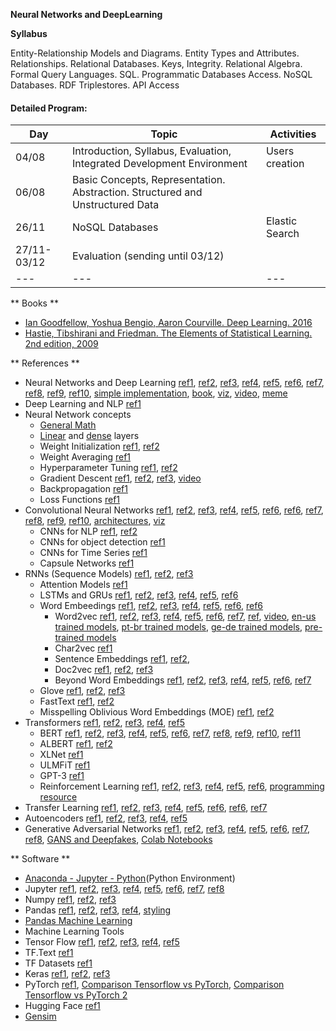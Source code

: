 **Neural Networks and DeepLearning**

**Syllabus**

Entity-Relationship Models and Diagrams. Entity Types and Attributes. Relationships. Relational Databases. Keys, Integrity. Relational Algebra. Formal Query Languages. SQL. Programmatic Databases Access. NoSQL Databases. RDF Triplestores. API Access

#### Detailed Program:

|Day|Topic|Activities|
|---|---|---|
|04/08|Introduction, Syllabus, Evaluation, Integrated Development Environment|Users creation|  
|06/08|Basic Concepts, Representation. Abstraction. Structured and Unstructured Data|  
|26/11|NoSQL Databases|Elastic Search|  
|27/11-03/12|Evaluation (sending until 03/12)|  
|---|---|---|  


** Books **
  + [Ian Goodfellow, Yoshua Bengio, Aaron Courville. Deep Learning. 2016](https://www.deeplearningbook.org/)  
  + [Hastie, Tibshirani and Friedman. The Elements of Statistical Learning. 2nd edition, 2009](https://web.stanford.edu/~hastie/ElemStatLearn/)  


** References **

+ Neural Networks and Deep Learning [ref1](http://neuralnetworksanddeeplearning.com/chap1.html), [ref2](https://towardsdatascience.com/neural-network-architectures-156e5bad51ba), [ref3](https://medium.com/intuitive-deep-learning/intuitive-deep-learning-part-1a-introduction-to-neural-networks-d7b16ebf6b99), [ref4](https://towardsdatascience.com/a-weird-introduction-to-deep-learning-7828803693b0),  [ref5](https://ujjwalkarn.me/2016/08/09/quick-intro-neural-networks/), [ref6](https://www.analyticsvidhya.com/blog/2018/05/deep-learning-faq/), [ref7](https://www.kdnuggets.com/2018/02/8-neural-network-architectures-machine-learning-researchers-need-learn.html), [ref8](https://towardsdatascience.com/newbies-guide-to-deep-learning-6bf601c5a98e), [ref9](https://towardsdatascience.com/understanding-neural-networks-19020b758230), [ref10](https://towardsdatascience.com/understanding-neural-networks-what-how-and-why-18ec703ebd31), [simple implementation](https://towardsdatascience.com/lets-code-a-neural-network-in-plain-numpy-ae7e74410795), [book](http://www.deeplearningbook.org/contents/TOC.html), [viz](https://towardsdatascience.com/activation-maps-for-deep-learning-models-in-a-few-lines-of-code-ed9ced1e8d21), [video](https://www.youtube.com/watch?v=aircAruvnKk&t=0s&index=1&list=PLZHQObOWTQDNU6R1_67000Dx_ZCJB-3pi), [meme](https://indico.io/blog/wp-content/uploads/2016/02/inception_meme.jpg)
+ Deep Learning and NLP [ref1](https://medium.com/dair-ai/deep-learning-for-nlp-an-overview-of-recent-trends-d0d8f40a776d)  
+ Neural Network concepts
    + [General Math](https://towardsdatascience.com/https-medium-com-piotr-skalski92-deep-dive-into-deep-networks-math-17660bc376ba)
    + [Linear](https://medium.com/datathings/linear-layers-explained-in-a-simple-way-2319a9c2d1aa) and [dense](https://medium.com/datathings/dense-layers-explained-in-a-simple-way-62fe1db0ed75) layers  
    + Weight Initialization [ref1](https://towardsdatascience.com/deep-learning-best-practices-1-weight-initialization-14e5c0295b94), [ref2](https://towardsdatascience.com/random-initialization-for-neural-networks-a-thing-of-the-past-bfcdd806bf9e)
    + Weight Averaging [ref1](https://towardsdatascience.com/stochastic-weight-averaging-a-new-way-to-get-state-of-the-art-results-in-deep-learning-c639ccf36a)
    + Hyperparameter Tuning [ref1](https://www.analyticsvidhya.com/blog/2018/11/neural-networks-hyperparameter-tuning-regularization-deeplearning/), [ref2](https://towardsdatascience.com/hyper-parameters-in-action-a524bf5bf1c)  
    + Gradient Descent [ref1](https://towardsdatascience.com/gradient-descent-algorithm-and-its-variants-10f652806a3), [ref2](https://towardsdatascience.com/learning-parameters-part-5-65a2f3583f7d), [ref3](https://towardsdatascience.com/an-intuitive-explanation-of-gradient-descent-83adf68c9c33), [video](https://www.youtube.com/watch?v=IHZwWFHWa-w&t=0s&index=2&list=PLZHQObOWTQDNU6R1_67000Dx_ZCJB-3pi)
    + Backpropagation [ref1](https://www.youtube.com/watch?v=Ilg3gGewQ5U&t=0s&index=3&list=PLZHQObOWTQDNU6R1_67000Dx_ZCJB-3pi)  
    + Loss Functions [ref1](https://medium.com/deep-learning-demystified/loss-functions-explained-3098e8ff2b27)  
+ Convolutional Neural Networks [ref1](https://towardsdatascience.com/intuitively-understanding-convolutions-for-deep-learning-1f6f42faee1), [ref2](https://towardsdatascience.com/light-on-math-machine-learning-intuitive-guide-to-convolution-neural-networks-e3f054dd5daa), [ref3](https://adeshpande3.github.io/A-Beginner%27s-Guide-To-Understanding-Convolutional-Neural-Networks/), [ref4](https://towardsdatascience.com/gentle-dive-into-math-behind-convolutional-neural-networks-79a07dd44cf9), [ref5](https://www.saama.com/blog/different-kinds-convolutional-filters/), [ref6](https://software.intel.com/en-us/articles/hands-on-ai-part-16-modern-deep-neural-network-architectures-for-image-classification), [ref6](https://towardsdatascience.com/convolutional-neural-networks-the-biologically-inspired-model-f2d23a301f71), [ref7](https://medium.com/analytics-vidhya/deep-learning-methods-1700548a3093), [ref8](https://towardsdatascience.com/advanced-topics-in-deep-convolutional-neural-networks-71ef1190522d), [ref9](https://www.analyticsvidhya.com/blog/2020/02/mathematics-behind-convolutional-neural-network/), [ref10](https://www.analyticsvidhya.com/blog/2020/02/cnn-vs-rnn-vs-mlp-analyzing-3-types-of-neural-networks-in-deep-learning/), [architectures](https://towardsdatascience.com/illustrated-10-cnn-architectures-95d78ace614d), [viz](https://towardsdatascience.com/understanding-your-convolution-network-with-visualizations-a4883441533b)  
  + CNNs for NLP [ref1](http://www.wildml.com/2015/11/understanding-convolutional-neural-networks-for-nlp/), [ref2](https://towardsdatascience.com/deep-learning-for-nlp-anns-rnns-and-lstms-explained-95866c1db2e4) 
  + CNNs for object detection [ref1](https://towardsdatascience.com/evolution-of-object-detection-and-localization-algorithms-e241021d8bad)  
  + CNNs for Time Series [ref1](https://blog.goodaudience.com/introduction-to-1d-convolutional-neural-networks-in-keras-for-time-sequences-3a7ff801a2cf)    
  + Capsule Networks [ref1](https://medium.com/ai%C2%B3-theory-practice-business/understanding-hintons-capsule-networks-part-i-intuition-b4b559d1159b)  
+ RNNs (Sequence Models) [ref1](https://towardsdatascience.com/recurrent-neural-networks-explained-ffb9f94c5e09), [ref2](http://www.wildml.com/2015/09/recurrent-neural-networks-tutorial-part-1-introduction-to-rnns/), [ref3](https://towardsdatascience.com/understanding-rnn-and-lstm-f7cdf6dfc14e)  
  + Attention Models [ref1](https://towardsdatascience.com/breaking-bert-down-430461f60efb)  
  + LSTMs and GRUs [ref1](https://towardsdatascience.com/illustrated-guide-to-lstms-and-gru-s-a-step-by-step-explanation-44e9eb85bf21), [ref2](https://towardsdatascience.com/what-is-a-recurrent-nns-and-gated-recurrent-unit-grus-ea71d2a05a69), [ref3](https://towardsdatascience.com/forward-and-backpropagation-in-grus-derived-deep-learning-5764f374f3f5), [ref4](https://towardsdatascience.com/understanding-gru-networks-2ef37df6c9be), [ref5](http://colah.github.io/posts/2015-08-Understanding-LSTMs/), [ref6](https://towardsdatascience.com/visualising-lstm-activations-in-keras-b50206da96ff)  
  + Word Embeedings [ref1](https://towardsdatascience.com/introduction-to-word-embeddings-4cf857b12edc), [ref2](https://towardsdatascience.com/introduction-to-word-embedding-and-word2vec-652d0c2060fa), [ref3](https://towardsdatascience.com/what-the-heck-is-word-embedding-b30f67f01c81), [ref4](https://towardsdatascience.com/word-embeddings-for-nlp-5b72991e01d4), [ref5](https://towardsdatascience.com/why-do-we-use-embeddings-in-nlp-2f20e1b632d2), [ref6](https://medium.com/deep-learning-demystified/deep-nlp-word-vectors-with-word2vec-d62cb29b40b3), [ref6](https://towardsdatascience.com/comparing-word-embeddings-c2efd2455fe3)  
    + Word2vec [ref1](https://towardsdatascience.com/word2vec-made-easy-139a31a4b8ae), [ref2](https://towardsdatascience.com/light-on-math-machine-learning-intuitive-guide-to-understanding-word2vec-e0128a460f0f), [ref3](https://towardsdatascience.com/using-word2vec-for-better-embeddings-of-categorical-features-de75020e1233), [ref4](https://www.analyticsvidhya.com/blog/2017/06/word-embeddings-count-word2veec/), [ref5](https://towardsdatascience.com/an-implementation-guide-to-word2vec-using-numpy-and-google-sheets-13445eebd281), [ref6](https://towardsdatascience.com/using-word2vec-to-analyze-news-headlines-and-predict-article-success-cdeda5f14751), [ref7](https://pathmind.com/wiki/word2vec), [ref](https://towardsdatascience.com/different-techniques-to-represent-words-as-vectors-word-embeddings-3e4b9ab7ceb4), [video](https://www.youtube.com/watch?v=GMCwS7tS5ZM&t=1292s), [en-us trained models](http://ahogrammer.com/2017/01/20/the-list-of-pretrained-word-embeddings/), [pt-br trained models](http://www.nilc.icmc.usp.br/nilc/index.php/repositorio-de-word-embeddings-do-nilc), [ge-de trained models](https://deepset.ai/german-word-embeddings), [pre-trained models](https://www.analyticsvidhya.com/blog/2020/03/pretrained-word-embeddings-nlp/)  
    + Char2vec [ref1](https://hackernoon.com/chars2vec-character-based-language-model-for-handling-real-world-texts-with-spelling-errors-and-a3e4053a147d)  
    + Sentence Embeddings [ref1](https://towardsdatascience.com/fse-2b1ffa791cf9), [ref2](https://towardsdatascience.com/word2vec-for-phrases-learning-embeddings-for-more-than-one-word-727b6cf723cf),  
    + Doc2vec [ref1](https://medium.com/scaleabout/a-gentle-introduction-to-doc2vec-db3e8c0cce5e), [ref2](https://towardsdatascience.com/document-embedding-techniques-fed3e7a6a25d), [ref3](https://medium.com/@eggie5/search-query-embeddings-using-query2vec-f5931df27d79)  
    + Beyond Word Embeddings [ref1](https://towardsdatascience.com/beyond-word-embeddings-part-1-an-overview-of-neural-nlp-milestones-82b97a47977f?), [ref2](https://towardsdatascience.com/beyond-word-embeddings-part-2-word-vectors-nlp-modeling-from-bow-to-bert-4ebd4711d0ec), [ref3](https://towardsdatascience.com/beyond-word-embeddings-part-3-four-common-flaws-in-state-of-the-art-neural-nlp-models-c1d35d3496d0), [ref4](https://towardsdatascience.com/from-pre-trained-word-embeddings-to-pre-trained-language-models-focus-on-bert-343815627598), [ref5](https://towardsdatascience.com/deep-transfer-learning-for-natural-language-processing-text-classification-with-universal-1a2c69e5baa9), [ref6](https://medium.com/swlh/semantic-search-with-nlp-86084ca81247), [ref7](https://ruder.io/word-embeddings-2017/)  
  + Glove [ref1](https://medium.com/@ria.kulshrestha16/nlp-101-negative-sampling-and-glove-936c88f3bc68), [ref2](https://towardsdatascience.com/light-on-math-ml-intuitive-guide-to-understanding-glove-embeddings-b13b4f19c010), [ref3](https://towardsdatascience.com/nlp-101-negative-sampling-and-glove-936c88f3bc68)  
  + FastText [ref1](https://towardsdatascience.com/super-easy-way-to-get-sentence-embedding-using-fasttext-in-python-a70f34ac5b7c), [ref2](https://towardsdatascience.com/supercharging-word-vectors-be80ee5513d)  
  + Misspelling Oblivious Word Embeddings (MOE) [ref1](https://ai.facebook.com/blog/-a-new-model-for-word-embeddings-that-are-resilient-to-misspellings-/), [ref2](https://haptik.ai/tech/extract-spelling-mistakes-fasttext/)  
+ Transformers [ref1](https://jalammar.github.io/illustrated-transformer/), [ref2](https://medium.com/inside-machine-learning/what-is-a-transformer-d07dd1fbec04), [ref3](https://medium.com/saarthi-ai/transformers-attention-based-seq2seq-machine-translation-a28940aaa4fe), [ref4](https://towardsdatascience.com/beyond-bert-6f51a8bc5ce1), [ref5](https://medium.com/analytics-vidhya/hugging-face-transformers-how-to-use-pipelines-10775aa3db7e)  
   + BERT [ref1](https://towardsdatascience.com/bert-for-dummies-step-by-step-tutorial-fb90890ffe03), [ref2](https://medium.com/swlh/a-simple-guide-on-using-bert-for-text-classification-bbf041ac8d04), [ref3](https://www.analyticsvidhya.com/blog/2019/09/demystifying-bert-groundbreaking-nlp-framework/), [ref4](https://towardsdatascience.com/bert-explained-state-of-the-art-language-model-for-nlp-f8b21a9b6270), [ref5](https://medium.com/sciforce/googles-bert-changing-the-nlp-landscape-5f4a7bf65cc5), [ref6](https://www.analyticsvidhya.com/blog/2019/03/pretrained-models-get-started-nlp/), [ref7](https://medium.com/swlh/simplerepresentations-bert-roberta-xlm-xlnet-and-distilbert-features-for-any-nlp-task-468b5ceb6f0e?), [ref8](https://medium.com/swlh/bert-bidirectional-encoder-representations-from-transformers-c1ba3ef5e2f4), [ref9](https://medium.com/analytics-vidhya/3-simple-tricks-to-get-the-most-out-of-your-bert-based-text-similarity-system-5b0f2ffa035a), [ref10](https://medium.com/@edwardcqian/machine-comprehension-with-bert-6eadf16c87c1), [ref11](https://towardsdatascience.com/nlp-extract-contextualized-word-embeddings-from-bert-keras-tf-67ef29f60a7b)  
   + ALBERT [ref1](https://github.com/google-research/ALBERT), [ref2](https://towardsdatascience.com/fine-tune-albert-with-pre-training-on-custom-corpus-f56ea3cfdc82)  
   + XLNet [ref1](https://towardsdatascience.com/what-is-xlnet-and-why-it-outperforms-bert-8d8fce710335)   
   + ULMFiT [ref1](https://medium.com/bitbroker-labs/universal-language-model-fine-tuning-for-text-classification-ulmfit-73ea2b383926)
   + GPT-3 [ref1](https://towardsdatascience.com/gpt3-the-dream-machine-in-real-world-c99592d4842f)  
   + Reinforcement Learning [ref1](https://towardsdatascience.com/introduction-to-various-reinforcement-learning-algorithms-i-q-learning-sarsa-dqn-ddpg-72a5e0cb6287), [ref2](https://towardsdatascience.com/introduction-to-various-reinforcement-learning-algorithms-part-ii-trpo-ppo-87f2c5919bb9), [ref3](https://towardsdatascience.com/reinforcement-learning-demystified-36c39c11ec14), [ref4](https://towardsdatascience.com/reinforcement-learning-demystified-markov-decision-processes-part-1-bf00dda41690), [ref5](https://blog.insightdatascience.com/reinforcement-learning-from-scratch-819b65f074d8), [ref6](https://towardsdatascience.com/reinforcement-learning-with-python-8ef0242a2fa2), [programming resource](https://gym.openai.com/docs/)  
+ Transfer Learning [ref1](https://towardsdatascience.com/a-comprehensive-hands-on-guide-to-transfer-learning-with-real-world-applications-in-deep-learning-212bf3b2f27a), [ref2](https://towardsdatascience.com/transfer-learning-from-pre-trained-models-f2393f124751), [ref3](https://towardsdatascience.com/style-up-your-photos-with-a-touch-of-deep-learning-magic-60a003c676f9), [ref4](https://towardsdatascience.com/transfer-learning-and-image-classification-using-keras-on-kaggle-kernels-c76d3b030649), [ref5](https://towardsdatascience.com/advanced-topics-in-neural-networks-f27fbcc638ae), [ref6](https://medium.com/modern-nlp/transfer-learning-in-nlp-f5035cc3f62f), [ref6](https://medium.com/@matthew_stewart/neural-style-transfer-and-visualization-of-convolutional-networks-7362f6cf4b9b), [ref7](https://medium.com/modern-nlp/3-ways-to-make-new-language-models-f3642e3a4816)  
+ Autoencoders [ref1](https://medium.com/intuitive-deep-learning/autoencoders-neural-networks-for-unsupervised-learning-83af5f092f0b), [ref2](https://towardsdatascience.com/a-high-level-guide-to-autoencoders-b103ccd45924), [ref3](https://towardsdatascience.com/auto-encoder-what-is-it-and-what-is-it-used-for-part-1-3e5c6f017726), [ref4](https://towardsdatascience.com/everything-you-need-to-know-about-autoencoders-in-tensorflow-b6a63e8255f0), [ref5](https://www.analyticsvidhya.com/blog/2020/02/what-is-autoencoder-enhance-image-resolution/)  
+ Generative Adversarial Networks [ref1](https://www.analyticsvidhya.com/blog/2017/06/introductory-generative-adversarial-networks-gans/), [ref2](https://www.analyticsvidhya.com/blog/2020/01/generative-models-gans-computer-vision/), [ref3](https://towardsdatascience.com/an-easy-introduction-to-generative-adversarial-networks-6f8498dc4bcd), [ref4](https://towardsdatascience.com/gan-by-example-using-keras-on-tensorflow-backend-1a6d515a60d0), [ref5](https://medium.com/@mattiaspinelli/simple-generative-adversarial-network-gans-with-keras-1fe578e44a87), [ref6](https://towardsdatascience.com/style-transfer-with-gans-on-hd-images-88e8efcf3716), [ref7](https://medium.com/@gregoiredeletang/how-gans-really-work-2e1db1f407bb), [ref8](https://towardsdatascience.com/pix2pix-gan-in-tensorflow-2-0-fe0ab475c713), [GANS and Deepfakes](https://towardsdatascience.com/realistic-deepfakes-colab-e13ef7b2bba7), [Colab Notebooks](https://towardsdatascience.com/12-colab-notebooks-that-matter-e14ce1e3bdd0) 


** Software **  
  + [Anaconda - Jupyter - Python](https://www.anaconda.com/products/individual)(Python Environment)
  + Jupyter [ref1](http://jupyter.org/), [ref2](https://github.com/jupyterlab/jupyterlab), [ref3](https://www.analyticsvidhya.com/blog/2018/05/starters-guide-jupyter-notebook/), [ref4](https://towardsdatascience.com/data-science-for-startups-r-python-2ca2cd149c5c), [ref5](https://towardsdatascience.com/a-very-simple-demo-of-interactive-controls-on-jupyter-notebook-4429cf46aabd), [ref6](https://towardsdatascience.com/10-simple-hacks-to-speed-up-your-data-analysis-in-python-ec18c6396e6b), [ref7](https://towardsdatascience.com/google-drive-google-colab-github-dont-just-read-do-it-5554d5824228?), [ref8](https://github.com/xtreamsrl/jupytemplate)  
  + Numpy [ref1](https://docs.scipy.org/doc/numpy-dev/user/quickstart.html), [ref2](https://www.datacamp.com/community/tutorials/python-numpy-tutorial), [ref3](https://towardsdatascience.com/reshaping-numpy-arrays-in-python-a-step-by-step-pictorial-tutorial-aed5f471cf0b)  
  + Pandas [ref1](http://proquest.safaribooksonline.com/9781449323592), [ref2](http://pandas.pydata.org/pandas-docs/stable/), [ref3](https://www.machinelearningplus.com/python/101-pandas-exercises-python/), [ref4](https://medium.com/@nik.piepenbreier/learn-how-to-easily-do-3-advanced-excel-tasks-in-python-925a6b7dd081), [styling](https://towardsdatascience.com/my-top-4-functions-to-style-the-pandas-dataframe-932cdc79be39)  
  + [Pandas Machine Learning](http://pandas-ml.readthedocs.io/en/stable/)
  + Machine Learning Tools
  + Tensor Flow [ref1](https://www.tensorflow.org/),  [ref2](https://www.analyticsvidhya.com/blog/2020/03/tensorflow-serving-deploy-deep-learning-models/), [ref3](https://towardsdatascience.com/the-ultimate-beginner-guide-to-tensorflow-af82fd4b8626), [ref4](https://towardsdatascience.com/3-ways-to-create-a-machine-learning-model-with-keras-and-tensorflow-2-0-de09323af4d3), [ref5](https://towardsdatascience.com/battle-of-the-deep-learning-frameworks-part-i-cff0e3841750)  
  + TF.Text [ref1](https://medium.com/tensorflow/introducing-tf-text-438c8552bd5e)  
  + TF Datasets [ref1](https://medium.com/tensorflow/introducing-tensorflow-datasets-c7f01f7e19f3)  
  + Keras [ref1](https://keras.io/), [ref2](https://blog.keras.io/keras-as-a-simplified-interface-to-tensorflow-tutorial.html), [ref3](https://towardsdatascience.com/4-awesome-things-you-can-do-with-keras-and-the-code-you-need-to-make-it-happen-858f022eec85)  
  + PyTorch [ref1](https://pytorch.org/), [Comparison Tensorflow vs PyTorch](https://towardsdatascience.com/pytorch-vs-tensorflow-spotting-the-difference-25c75777377b), [Comparison Tensorflow vs PyTorch 2](https://towardsdatascience.com/pytorch-vs-tensorflow-in-code-ada936fd5406)  
  + Hugging Face [ref1](https://www.analyticsvidhya.com/blog/2020/06/hugging-face-tokenizers-nlp-library/)  
  + [Gensim](https://radimrehurek.com/gensim/)  
